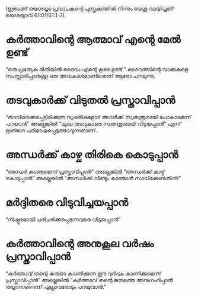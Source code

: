 (ഇതാണ് യെശയ്യാ പ്രവാചകന്റെ പുസ്തകത്തിൽ നിന്നും യേശു വായിച്ചത്/ യെശയ്യാവ് 61:01/61:1-2).
# കർത്താവിന്റെ ആത്മാവ് എന്റെ മേൽ ഉണ്ട്
“ഒരു പ്രത്യേക രീതിയിൽ ദൈവം എന്റെ കൂടെ ഉണ്ട്.” ദൈവത്തിന്റെ വാക്കുകളെ സംസ്സാരിപ്പാനുള്ള ഒരു അവകാശമാണിതെന്ന് ആരോ പറയുന്നു.
# തടവുകാർക്ക് വിടുതൽ പ്രസ്താവിപ്പാൻ
“തടവിലടക്കപ്പെട്ടിരിക്കുന്ന വ്യക്തികളോട് അവർക്ക് സ്വതന്ത്രരായി പോകാമെന്ന് പറയാൻ” അല്ലെങ്കിൽ “യുദ്ധ തടവുകാരെ സ്വതന്ത്രരായി വിട്ടയപ്പാൻ” എന്ന് ഇതിനെ പരിഭാഷപ്പെടുത്താവുന്നതാണ്.
# അന്ധർക്ക് കാഴ്ച തിരികെ കൊടുപ്പാൻ
“അന്ധർ കാണുമെന്ന് പ്രസ്താവിപ്പാൻ” അല്ലെങ്കിൽ “അന്ധർക്ക് കാഴ്ച് കൊടുപ്പാൻ” അല്ലെങ്കിൽ “അന്ധർക്ക് വീണ്ടും കാണ്മാൻ സാധിക്കേണ്ടതിന്ന്”
# മർദ്ദിതരെ വിടുവിച്ചയപ്പാൻ
“നിഷ്ഠൂരമായി പരിചരിക്കപ്പെടുന്നവരെ വിട്ടയപ്പാൻ”
# കർത്താവിന്റെ അനുകൂല വർഷം പ്രസ്താവിപ്പാൻ                                  
“കർത്താവ് തന്റെ കരുണ കാണിക്കുന്ന ഈ വർഷം കാണിക്കുമെന്ന് പ്രസ്താവിപ്പാൻ” അല്ലെങ്കിൽ “കർത്താവ് തന്റെ ജനത്തെ അനുഗഹിപ്പാൻ തയ്യാറാണെന്ന് എല്ലാവരോടും പറയുവാൻ.”                                                                                                                                                                                                                                                                                                                          
